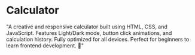 # Calculator
"A creative and responsive calculator built using HTML, CSS, and JavaScript. Features Light/Dark mode, button click animations, and calculation history. Fully optimized for all devices. Perfect for beginners to learn frontend development. 🚀"
